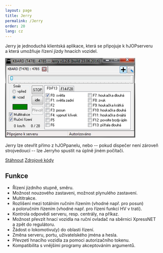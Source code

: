 ```yaml
---
layout: page
title: Jerry
permalink: /Jerry
order: 20
lang: cz
---
```


Jerry je jednoduchá klientská aplikace, která se připojuje k hJOPserveru a která
umožňuje řízení jízdy hnacích vozidel.

![Jerry](/assets/img/Jerry.png)

Jerry lze otevřít přímo z hJOPpanelu, nebo -- pokud dispečer není zároveň
strojvedoucí -- lze Jerryho spustit na úplně jiném počítači.

<a class="btn" href="https://github.com/kmzbrnoI/Jerry/releases">Stáhnout</a>
<a class="btn" href="https://github.com/kmzbrnoI/Jerry">Zdrojové kódy</a>

## Funkce

 * Řízení jízdního stupně, směru.
 * Možnost nouzového zastaveni, možnost plynulého zastavení.
 * Multitrakce.
 * Rozlišení mezi totálním ručním řízením (vhodné např. pro posun) a poloručním
   řízením (vhodné např. pro řízeni funkcí HV v trati).
 * Kontrola odpovědi serveru, resp. centrály, na příkaz.
 * Možnost převzít hnací vozidla na ruční ovladač na sběrnici XpressNET a zpět
   do regulátoru.
 * Žádost o lokomotivu(y) do oblasti řízení.
 * Změna serveru, portu, uživatelského jména a hesla.
 * Převzetí hnacího vozidla za pomoci autorizačního tokenu.
 * Kompatibilita s vnějšími programy akceptováním argumentů.

